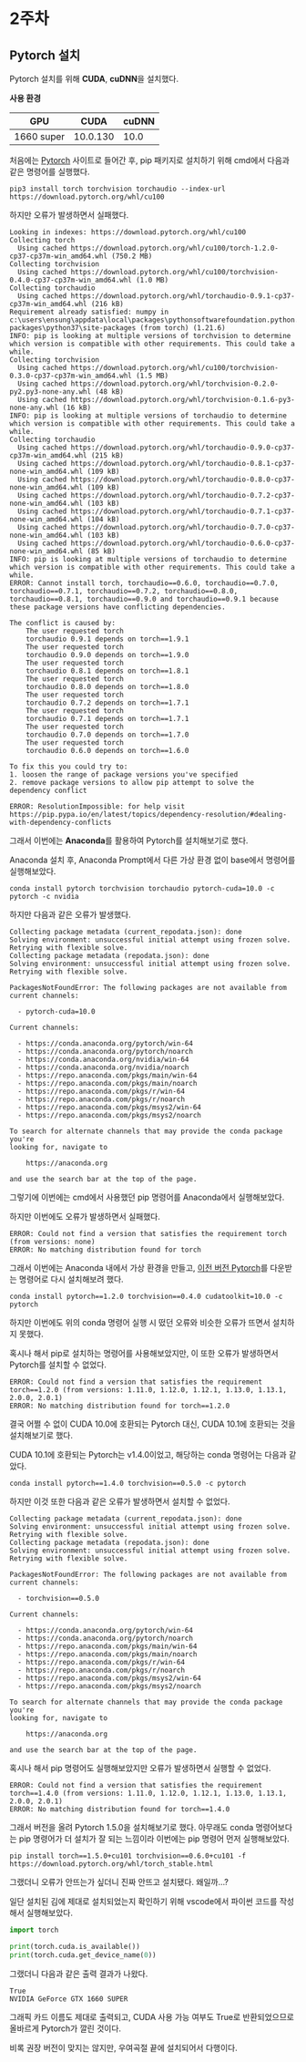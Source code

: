 # 2주차

## Pytorch 설치

Pytorch 설치를 위해 **CUDA**, **cuDNN**을 설치했다. 




**사용 환경**


GPU | CUDA | cuDNN
--- | --- | ---
1660 super | 10.0.130 | 10.0



처음에는 [Pytorch](<https://pytorch.org/get-started/locally/>) 사이트로 들어간 후, pip 패키지로 설치하기 위해 cmd에서 다음과 같은 명령어를 실행했다. 



    pip3 install torch torchvision torchaudio --index-url https://download.pytorch.org/whl/cu100



하지만 오류가 발생하면서 실패했다. 



```
Looking in indexes: https://download.pytorch.org/whl/cu100
Collecting torch
  Using cached https://download.pytorch.org/whl/cu100/torch-1.2.0-cp37-cp37m-win_amd64.whl (750.2 MB)
Collecting torchvision
  Using cached https://download.pytorch.org/whl/cu100/torchvision-0.4.0-cp37-cp37m-win_amd64.whl (1.0 MB)
Collecting torchaudio
  Using cached https://download.pytorch.org/whl/torchaudio-0.9.1-cp37-cp37m-win_amd64.whl (216 kB)
Requirement already satisfied: numpy in c:\users\ensung\appdata\local\packages\pythonsoftwarefoundation.python.3.7_qbz5n2kfra8p0\localcache\local-packages\python37\site-packages (from torch) (1.21.6)
INFO: pip is looking at multiple versions of torchvision to determine which version is compatible with other requirements. This could take a while.
Collecting torchvision
  Using cached https://download.pytorch.org/whl/cu100/torchvision-0.3.0-cp37-cp37m-win_amd64.whl (1.5 MB)
  Using cached https://download.pytorch.org/whl/torchvision-0.2.0-py2.py3-none-any.whl (48 kB)
  Using cached https://download.pytorch.org/whl/torchvision-0.1.6-py3-none-any.whl (16 kB)
INFO: pip is looking at multiple versions of torchaudio to determine which version is compatible with other requirements. This could take a while.
Collecting torchaudio
  Using cached https://download.pytorch.org/whl/torchaudio-0.9.0-cp37-cp37m-win_amd64.whl (215 kB)
  Using cached https://download.pytorch.org/whl/torchaudio-0.8.1-cp37-none-win_amd64.whl (109 kB)
  Using cached https://download.pytorch.org/whl/torchaudio-0.8.0-cp37-none-win_amd64.whl (109 kB)
  Using cached https://download.pytorch.org/whl/torchaudio-0.7.2-cp37-none-win_amd64.whl (103 kB)
  Using cached https://download.pytorch.org/whl/torchaudio-0.7.1-cp37-none-win_amd64.whl (104 kB)
  Using cached https://download.pytorch.org/whl/torchaudio-0.7.0-cp37-none-win_amd64.whl (103 kB)
  Using cached https://download.pytorch.org/whl/torchaudio-0.6.0-cp37-none-win_amd64.whl (85 kB)
INFO: pip is looking at multiple versions of torchaudio to determine which version is compatible with other requirements. This could take a while.
ERROR: Cannot install torch, torchaudio==0.6.0, torchaudio==0.7.0, torchaudio==0.7.1, torchaudio==0.7.2, torchaudio==0.8.0, torchaudio==0.8.1, torchaudio==0.9.0 and torchaudio==0.9.1 because these package versions have conflicting dependencies.

The conflict is caused by:
    The user requested torch
    torchaudio 0.9.1 depends on torch==1.9.1
    The user requested torch
    torchaudio 0.9.0 depends on torch==1.9.0
    The user requested torch
    torchaudio 0.8.1 depends on torch==1.8.1
    The user requested torch
    torchaudio 0.8.0 depends on torch==1.8.0
    The user requested torch
    torchaudio 0.7.2 depends on torch==1.7.1
    The user requested torch
    torchaudio 0.7.1 depends on torch==1.7.1
    The user requested torch
    torchaudio 0.7.0 depends on torch==1.7.0
    The user requested torch
    torchaudio 0.6.0 depends on torch==1.6.0

To fix this you could try to:
1. loosen the range of package versions you've specified
2. remove package versions to allow pip attempt to solve the dependency conflict

ERROR: ResolutionImpossible: for help visit https://pip.pypa.io/en/latest/topics/dependency-resolution/#dealing-with-dependency-conflicts
```



그래서 이번에는 **Anaconda**를 활용하여 Pytorch를 설치해보기로 했다. 

Anaconda 설치 후, Anaconda Prompt에서 다른 가상 환경 없이 base에서 명령어를 실행해보았다. 



    conda install pytorch torchvision torchaudio pytorch-cuda=10.0 -c pytorch -c nvidia



하지만 다음과 같은 오류가 발생했다. 



```
Collecting package metadata (current_repodata.json): done
Solving environment: unsuccessful initial attempt using frozen solve. Retrying with flexible solve.
Collecting package metadata (repodata.json): done
Solving environment: unsuccessful initial attempt using frozen solve. Retrying with flexible solve.

PackagesNotFoundError: The following packages are not available from current channels:

  - pytorch-cuda=10.0

Current channels:

  - https://conda.anaconda.org/pytorch/win-64
  - https://conda.anaconda.org/pytorch/noarch
  - https://conda.anaconda.org/nvidia/win-64
  - https://conda.anaconda.org/nvidia/noarch
  - https://repo.anaconda.com/pkgs/main/win-64
  - https://repo.anaconda.com/pkgs/main/noarch
  - https://repo.anaconda.com/pkgs/r/win-64
  - https://repo.anaconda.com/pkgs/r/noarch
  - https://repo.anaconda.com/pkgs/msys2/win-64
  - https://repo.anaconda.com/pkgs/msys2/noarch

To search for alternate channels that may provide the conda package you're
looking for, navigate to

    https://anaconda.org

and use the search bar at the top of the page.
```



그렇기에 이번에는 cmd에서 사용했던 pip 명령어를 Anaconda에서 실행해보았다. 

하지만 이번에도 오류가 발생하면서 실패했다. 



```
ERROR: Could not find a version that satisfies the requirement torch (from versions: none)
ERROR: No matching distribution found for torch
```



그래서 이번에는 Anaconda 내에서 가상 환경을 만들고, [이전 버전 Pytorch](<https://pytorch.org/get-started/previous-versions/>)를 다운받는 명령어로 다시 설치해보려 했다. 



    conda install pytorch==1.2.0 torchvision==0.4.0 cudatoolkit=10.0 -c pytorch



하지만 이번에도 위의 conda 명령어 실행 시 떴던 오류와 비슷한 오류가 뜨면서 설치하지 못했다. 

혹시나 해서 pip로 설치하는 명령어를 사용해보았지만, 이 또한 오류가 발생하면서 Pytorch를 설치할 수 없었다. 




```
ERROR: Could not find a version that satisfies the requirement torch==1.2.0 (from versions: 1.11.0, 1.12.0, 1.12.1, 1.13.0, 1.13.1, 2.0.0, 2.0.1)
ERROR: No matching distribution found for torch==1.2.0
```



결국 어쩔 수 없이 CUDA 10.0에 호환되는 Pytorch 대신, CUDA 10.1에 호환되는 것을 설치해보기로 했다. 

CUDA 10.1에 호환되는 Pytorch는 v1.4.0이었고, 해당하는 conda 명령어는 다음과 같았다. 



    conda install pytorch==1.4.0 torchvision==0.5.0 -c pytorch



하지만 이것 또한 다음과 같은 오류가 발생하면서 설치할 수 없었다. 




```
Collecting package metadata (current_repodata.json): done
Solving environment: unsuccessful initial attempt using frozen solve. Retrying with flexible solve.
Collecting package metadata (repodata.json): done
Solving environment: unsuccessful initial attempt using frozen solve. Retrying with flexible solve.

PackagesNotFoundError: The following packages are not available from current channels:

  - torchvision==0.5.0

Current channels:

  - https://conda.anaconda.org/pytorch/win-64
  - https://conda.anaconda.org/pytorch/noarch
  - https://repo.anaconda.com/pkgs/main/win-64
  - https://repo.anaconda.com/pkgs/main/noarch
  - https://repo.anaconda.com/pkgs/r/win-64
  - https://repo.anaconda.com/pkgs/r/noarch
  - https://repo.anaconda.com/pkgs/msys2/win-64
  - https://repo.anaconda.com/pkgs/msys2/noarch

To search for alternate channels that may provide the conda package you're
looking for, navigate to

    https://anaconda.org

and use the search bar at the top of the page.
```



혹시나 해서 pip 명령어도 실행해보았지만 오류가 발생하면서 실행할 수 없었다. 



```
ERROR: Could not find a version that satisfies the requirement torch==1.4.0 (from versions: 1.11.0, 1.12.0, 1.12.1, 1.13.0, 1.13.1, 2.0.0, 2.0.1)
ERROR: No matching distribution found for torch==1.4.0
```



그래서 버전을 올려 Pytorch 1.5.0을 설치해보기로 했다. 
아무래도 conda 명령어보다는 pip 명령어가 더 설치가 잘 되는 느낌이라 이번에는 pip 명령어 먼저 실행해보았다. 



    pip install torch==1.5.0+cu101 torchvision==0.6.0+cu101 -f https://download.pytorch.org/whl/torch_stable.html



그랬더니 오류가 안뜨는가 싶더니 진짜 안뜨고 설치됐다. 왜일까...?

일단 설치된 김에 제대로 설치되었는지 확인하기 위해 vscode에서 파이썬 코드를 작성해서 실행해보았다. 



```python
import torch

print(torch.cuda.is_available())
print(torch.cuda.get_device_name(0))
```



그랬더니 다음과 같은 출력 결과가 나왔다. 



```
True
NVIDIA GeForce GTX 1660 SUPER
```



그래픽 카드 이름도 제대로 출력되고, CUDA 사용 가능 여부도 True로 반환되었으므로 올바르게 Pytorch가 깔린 것이다. 

비록 권장 버전이 맞지는 않지만, 우여곡절 끝에 설치되어서 다행이다.  
